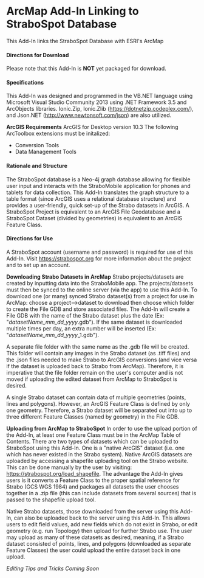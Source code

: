 # ArcMap Add-In Linking to StraboSpot Database 
This Add-In links the StraboSpot Database with ESRI's ArcMap 

#### Directions for Download
Please note that this Add-In is **NOT** yet packaged for download.

#### Specifications
This Add-In was designed and programmed in the VB.NET language using Microsoft Visual Studio Community 2013 using .NET Framework 3.5 and ArcObjects libraries. Ionic.Zip, Ionic.Zlib (https://dotnetzip.codeplex.com/), and Json.NET (http://www.newtonsoft.com/json) are also utilized. 

**ArcGIS Requirements**
ArcGIS for Desktop version 10.3
The following ArcToolbox extensions must be initalized:
* Conversion Tools
* Data Management Tools

#### Rationale and Structure
The StraboSpot database is a Neo-4j graph database allowing for flexible user input and interacts with the StraboMobile application for phones and tablets for data collection. This Add-In translates the graph structure to a table format (since ArcGIS uses a relational database structure) and provides a user-friendly, quick set-up of the Strabo datasets in ArcGIS. 
A StraboSpot Project is equivalent to an ArcGIS File Geodatabase and a StraboSpot Dataset (divided by geometries) is equivalent to an ArcGIS Feature Class. 

#### Directions for Use
A StraboSpot account (username and password) is required for use of this Add-In. Visit https://strabospot.org for more information about the project and to set up an account.

**Downloading Strabo Datasets in ArcMap**
Strabo projects/datasets are created by inputting data into the StraboMobile app. The projects/datasets must then be synced to the online server (via the app) to use this Add-In. To download one (or many) synced Strabo dataset(s) from a project for use in ArcMap: choose a project-->dataset to download then choose which folder to create the File GDB and store associated files. The Add-In will create a File GDB with the name of the Strabo dataset plus the date (Ex: "*datasetName_mm_dd_yyyy*.gdb"). If the same dataset is downloaded multiple times per day, an extra number will be inserted (Ex: "*datasetName_mm_dd_yyyy*_1.gdb"). 

A separate file folder with the same name as the .gdb file will be created. This folder will contain any images in the Strabo dataset (as .tiff files) and the .json files needed to make Strabo to ArcGIS conversions (and vice versa if the dataset is uploaded back to Strabo from ArcMap). Therefore, it is imperative that the file folder remain on the user's computer and is not moved if uploading the edited dataset from ArcMap to StraboSpot is desired. 

A single Strabo dataset can contain data of multiple geometries (points, lines and polygons). However, an ArcGIS Feature Class is defined by only one geometry. Therefore, a Strabo dataset will be separated out into up to three different Feature Classes (named by geometry) in the File GDB.

**Uploading from ArcMap to StraboSpot**
In order to use the upload portion of the Add-In, at least one Feature Class must be in the ArcMap Table of Contents. 
There are two types of datasets which can be uploaded to StraboSpot using this Add-In. One is a "native ArcGIS" dataset (i.e. one which has never existed in the Strabo system). Native ArcGIS datasets are uploaded by accessing a shapefile uploading tool on the Strabo website. This can be done manually by the user by visiting: https://strabospot.org/load_shapefile. The advantage the Add-In gives users is it converts a Feature Class to the proper spatial reference for Strabo (GCS WGS 1984) and packages all datasets the user chooses together in a .zip file (this can include datasets from several sources) that is passed to the shapefile upload tool. 

Native Strabo datasets, those downloaded from the server using this Add-In, can also be uploaded back to the server using this Add-In. This allows users to edit field values, add new fields which do not exist in Strabo, or edit geometry (e.g. run Topology) then upload for further Strabo use. The user may upload as many of these datasets as desired, meaning, if a Strabo dataset consisted of points, lines, and polygons (downloaded as separate Feature Classes) the user could upload the entire dataset back in one upload. 

*Editing Tips and Tricks Coming Soon*